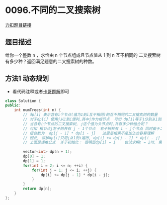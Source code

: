 <p id="不同的二叉搜索树"></p>

# 0096.不同的二叉搜索树  

[力扣题目链接](https://leetcode.cn/problems/unique-binary-search-trees/)    


## 题目描述  

给你一个整数 n ，求恰由 n 个节点组成且节点值从 1 到 n 互不相同的 二叉搜索树 有多少种？返回满足题意的二叉搜索树的种数。  



## 方法1 动态规划  

* 看代码注释或者[卡哥题解](https://programmercarl.com/0096.%E4%B8%8D%E5%90%8C%E7%9A%84%E4%BA%8C%E5%8F%89%E6%90%9C%E7%B4%A2%E6%A0%91.html)即可    

```cpp
class Solution {
public:
    int numTrees(int n) {
        // dp[i] 表示含有i个节点(值为1到i互不相同)的互不相同的二叉搜索树的数量  
        // 对于dp[i] 使用j从1到i便利,其中j作为根节点  可知 dp[i]等于j分别从1到i作为根节点的组合之和  
        // 当含有i个节点的二叉搜索树, j这个值为头节点时,共有多少种组合呢？  
        // 可知 根节点j左子树共有 j - 1个节点  右子树共有 i - j个节点 同时由于二叉搜索树的性质可知左右子树也是二叉搜索树 因此，
        // 组合数为  dp[j - 1] * dp[i - j]   这里是相乘不是加法也容易理解  
        // 因此, 求解dp[i]只用j从1到i遍历, dp[i] += dp[j - 1] * dp[i - j] 即可       
        // 上面是递推公式  关于初始化： 很明显dp[1] = 1    尝试求解n = 2时, 需要用到dp[0]与dp[1]相乘，dp[0] = 1才能得到正确结果  求解其他    
        
        vector<int> dp(n + 1);
        dp[0] = 1;
        dp[1] = 1;
        for(int i = 2; i <= n; ++i) {
            for(int j = 1; j <= i; ++j) {
                dp[i] += dp[j - 1] * dp[i - j];
            }
        }
        return dp[n];
    }
};
```